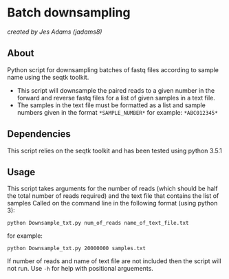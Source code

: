 # Batch downsampling
*created by Jes Adams (jadams8)*

## About
Python script for downsampling batches of fastq files according to sample name using the seqtk toolkit.

* This script will downsample the paired reads to a given number in the forward and reverse fastq files for a list of given samples in a text file.
* The samples in the text file must be formatted as a list and sample numbers given in the format `*SAMPLE_NUMBER*` for example: `*ABC012345*`

## Dependencies
This script relies on the seqtk toolkit and has been tested using python 3.5.1

## Usage
This script takes arguments for the number of reads (which should be half the total number of reads required) and the text file that contains the list of samples
Called on the command line in the following format (using python 3): 

`python Downsample_txt.py num_of_reads name_of_text_file.txt`

for example: 

`python Downsample_txt.py 20000000 samples.txt`

If number of reads and name of text file are not included then the script will not run.
Use `-h` for help with positional arguements.
